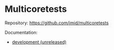 # Multicoretests

Repository: <https://github.com/jmid/multicoretests>

Documentation:

- [development (unreleased)](dev)
